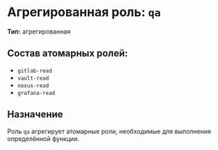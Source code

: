 # Агрегированная роль: `qa`

**Тип:** агрегированная

## Состав атомарных ролей:
- `gitlab-read`
- `vault-read`
- `nexus-read`
- `grafana-read`

## Назначение
Роль `qa` агрегирует атомарные роли, необходимые для выполнения определённой функции.
